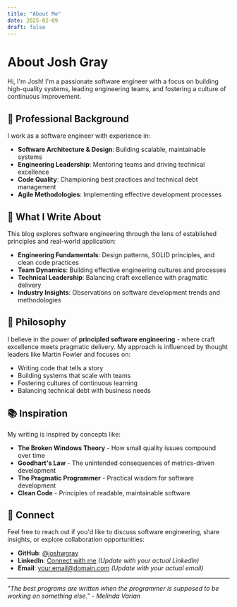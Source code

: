 ```yaml
---
title: "About Me"
date: 2025-02-09
draft: false
---
```


# About Josh Gray

Hi, I'm Josh! I'm a passionate software engineer with a focus on building high-quality systems, leading engineering teams, and fostering a culture of continuous improvement.

## 🚀 Professional Background

I work as a software engineer with experience in:

- **Software Architecture & Design**: Building scalable, maintainable systems
- **Engineering Leadership**: Mentoring teams and driving technical excellence
- **Code Quality**: Championing best practices and technical debt management
- **Agile Methodologies**: Implementing effective development processes

## 💭 What I Write About

This blog explores software engineering through the lens of established principles and real-world application:

- **Engineering Fundamentals**: Design patterns, SOLID principles, and clean code practices
- **Team Dynamics**: Building effective engineering cultures and processes
- **Technical Leadership**: Balancing craft excellence with pragmatic delivery
- **Industry Insights**: Observations on software development trends and methodologies

## 🎯 Philosophy

I believe in the power of **principled software engineering** - where craft excellence meets pragmatic delivery. My approach is influenced by thought leaders like Martin Fowler and focuses on:

- Writing code that tells a story
- Building systems that scale with teams
- Fostering cultures of continuous learning
- Balancing technical debt with business needs

## 📚 Inspiration

My writing is inspired by concepts like:

- **The Broken Windows Theory** - How small quality issues compound over time
- **Goodhart's Law** - The unintended consequences of metrics-driven development
- **The Pragmatic Programmer** - Practical wisdom for software development
- **Clean Code** - Principles of readable, maintainable software

## 🔗 Connect

Feel free to reach out if you'd like to discuss software engineering, share insights, or explore collaboration opportunities:

- **GitHub**: [@joshwgray](https://github.com/joshwgray)
- **LinkedIn**: [Connect with me](https://linkedin.com/in/joshwgray) *(Update with your actual LinkedIn)*
- **Email**: [your.email@domain.com](mailto:your.email@domain.com) *(Update with your actual email)*

---

*"The best programs are written when the programmer is supposed to be working on something else." - Melinda Varian*